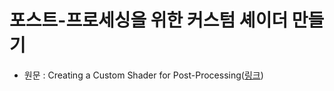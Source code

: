 # 포스트-프로세싱을 위한 커스텀 셰이더 만들기

- 원문 : Creating a Custom Shader for Post-Processing([링크](https://developer.unigine.com/en/docs/2.11/code/uusl/create_post?rlang=cpp))